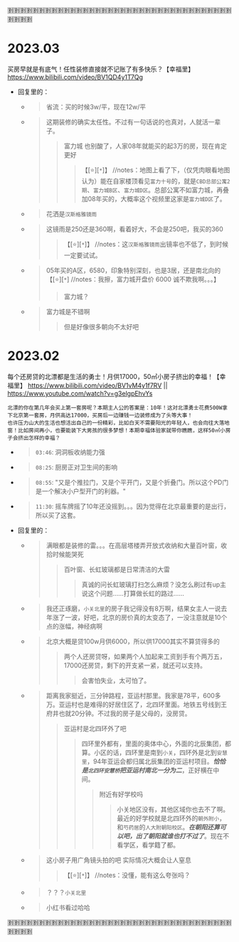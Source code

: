 
:u5272::u5272::u5272::u5272::u5272::u5272::u5272::u5272::u5272::u5272::u5272::u5272::u5272::u5272::u5272::u5272::u5272::u5272::u5272::u5272::u5272::u5272::u5272::u5272::u5272::u5272::u5272::u5272::u5272::u5272::u5272::u5272::u5272::u5272::u5272::u5272::u5272::u5272::u5272::u5272:

# 2023.03

买房早就是有底气！任性装修直接就不记账了有多快乐？【幸福里】 https://www.bilibili.com/video/BV1QD4y1T7Qg
- 回复里的：
  * > 省流：买的时候3w/平，现在12w/平
  * > 这期装修的确实太任性。不过有一句话说的也真对，人就活一辈子。
    >> 富力城 也别酸了，人家08年就能买的起3万的房，现在肯定更好
    >>> 【[:star:][`*`]】 //notes：地图上看了下，（仅凭肉眼看地图认为）能在自家楼顶看见`富力十号`的，就是`CBD总部公寓2期`、`富力城B区`、`富力城D区`。总部公寓不如富力城，再叠加08年买的，大概率这个视频里这家是`富力城D区`了。
  * > 花洒是`汉斯格雅镜雨`
  * > 这镜雨是250还是360啊，看着好大，不会是250吧，我买的360
    >> 【[:star:][`*`]】 //notes：这`汉斯格雅镜雨`出镜率也不低了，到时候一定要试试。
  * > 05年买的A区，6580，印象特别深刻，也是3居，还是南北向的  【[:star:][`*`] //notes：我擦，富力城开盘价 6000 诚不欺我啊。。。】
    >> 富力城？
  * > 富力城是不错啊
    >> 但是好像很多朝向不太好吧

# 2023.02

每个还房贷的北漂都是生活的勇士！月供17000，50㎡小房子挤出的幸福！【幸福里】 https://www.bilibili.com/video/BV1vM4y1f7RV || https://www.youtube.com/watch?v=g3elgpEhvYs
```console
北漂的你在第几年会买上第一套房呢？本期主人公的答案是：10年！这对北漂勇士花费500W拿下北京第一套房，月供高达17000，买房后一边赚钱一边装修成为了头等大事！
也许压力山大的生活也想活出自己的一份精彩，比如白天不需要阳光的年轻人，也会向往大落地窗！比如房间再小，也要能装下大男孩的很多梦想！本期幸福体验家就带你瞧瞧，这样50㎡小房子会挤出怎样的幸福？
```
- > `03:46`: 洞洞板收纳能力强
- > `08:25`: 厨房正对卫生间的影响
- > `08:55`: "又是个推拉门，又是个平开门，又是个折叠门。所以这个PD门是一个解决小户型开门的利器。"
- > `11:30`: 摇车牌摇了10年还没摇到。。。因为觉得在北京最重要的是出行，所以买了这套。
- 回复里的：
  * > 满眼都是装修的雷。。。在高层塔楼弄开放式收纳和大量百叶窗，收拾时候能哭死
    >> 百叶窗、长虹玻璃都是日常清洁的大雷
    >>> 真诚的问长虹玻璃打扫怎么麻烦？没怎么刷过有up主说这个问题……打算做长虹的路过……
  * > 我还正琢磨，`小关北里`的房子我记得没有8万啊，结果女主人一说去年涨了一波，好吧，北京的房价真的太变态了，一没注意就是10个点的涨幅，神经病啊
  * > 北京大概是贷100w月供6000，所以供17000其实不算贷得多的
    >> 两个人还房贷呀，如果两个人加起来工资到手有个两万五，17000还房贷，剩下的开支紧一紧，就还可以支持。
    >>> 会害怕失业，太可怕了。
  * > 距离我家挺近，三分钟路程，亚运村那里。我家是78平，600多万。亚运村也是难得的好居住区了，北四环里面。地铁五号线到王府井也就20分钟。不过我的房子是父母的，没房贷。
    >> 亚运村是北四环外了吧
    >>> 四环里外都有，里面的奥体中心，外面的北辰集团，都算。小区的话，四环里是南到`小关`，四环外是北到`安慧里`，94年亚运会都归属北辰集团的亚运村项目。***恰恰是`北四环安慧桥`把亚运村南北一分为二***，正好横在中间。
    >>>> 附近有好学校吗
    >>>>> 小关地区没有，其他区域你也去不了啊。最近的好学校就是北四环外的`朝外附小`，和`芍药居`的`人大附朝阳校区`。***在朝阳还算可以吧，出了朝阳就谁也打不过了***。现在不看学区，看学籍了都。
  * > 这小房子用广角镜头拍的吧   实际情况大概会让人窒息
    >> 【[:star:][`*`]】 //notes：没懂，能有这么夸张吗？
  * > ？？？`小关北里`
  * > 小红书看过哈哈

:u5272::u5272::u5272::u5272::u5272::u5272::u5272::u5272::u5272::u5272::u5272::u5272::u5272::u5272::u5272::u5272::u5272::u5272::u5272::u5272::u5272::u5272::u5272::u5272::u5272::u5272::u5272::u5272::u5272::u5272::u5272::u5272::u5272::u5272::u5272::u5272::u5272::u5272::u5272::u5272:
